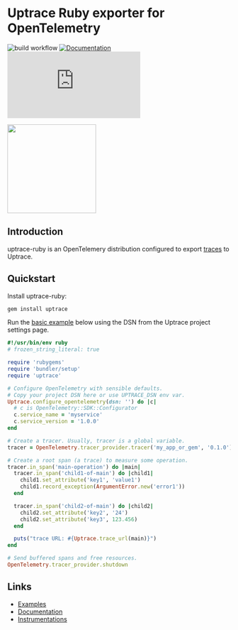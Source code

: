 # Uptrace Ruby exporter for OpenTelemetry

![build workflow](https://github.com/uptrace/uptrace-ruby/actions/workflows/build.yml/badge.svg)
[![Documentation](https://img.shields.io/badge/uptrace-documentation-informational)](https://docs.uptrace.dev/guide/ruby.html)
[![Chat](https://img.shields.io/matrix/uptrace:matrix.org)](https://matrix.to/#/#uptrace:matrix.org)

<a href="https://docs.uptrace.dev/guide/ruby.html">
  <img src="https://docs.uptrace.dev/devicon/ruby-original.svg" height="200px" />
</a>

## Introduction

uptrace-ruby is an OpenTelemery distribution configured to export
[traces](https://opentelemetry.uptrace.dev/guide/distributed-tracing.html) to Uptrace.

## Quickstart

Install uptrace-ruby:

```bash
gem install uptrace
```

Run the [basic example](example/basic) below using the DSN from the Uptrace project settings page.

```ruby
#!/usr/bin/env ruby
# frozen_string_literal: true

require 'rubygems'
require 'bundler/setup'
require 'uptrace'

# Configure OpenTelemetry with sensible defaults.
# Copy your project DSN here or use UPTRACE_DSN env var.
Uptrace.configure_opentelemetry(dsn: '') do |c|
  # c is OpenTelemetry::SDK::Configurator
  c.service_name = 'myservice'
  c.service_version = '1.0.0'
end

# Create a tracer. Usually, tracer is a global variable.
tracer = OpenTelemetry.tracer_provider.tracer('my_app_or_gem', '0.1.0')

# Create a root span (a trace) to measure some operation.
tracer.in_span('main-operation') do |main|
  tracer.in_span('child1-of-main') do |child1|
    child1.set_attribute('key1', 'value1')
    child1.record_exception(ArgumentError.new('error1'))
  end

  tracer.in_span('child2-of-main') do |child2|
    child2.set_attribute('key2', '24')
    child2.set_attribute('key3', 123.456)
  end

  puts("trace URL: #{Uptrace.trace_url(main)}")
end

# Send buffered spans and free resources.
OpenTelemetry.tracer_provider.shutdown
```

## Links

- [Examples](example)
- [Documentation](https://docs.uptrace.dev/guide/ruby.html)
- [Instrumentations](https://opentelemetry.uptrace.dev/instrumentations.html?lang=ruby)
